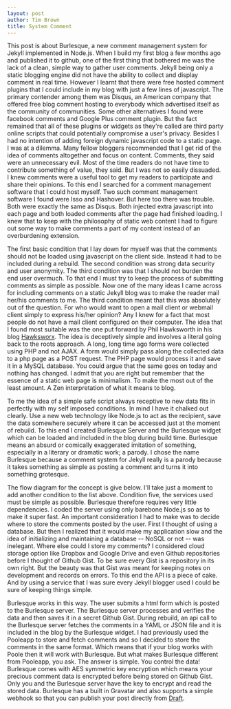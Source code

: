 ```yaml
---
layout: post
author: Tim Brown
title: System Comment
---
```


This post is about Burlesque, a new comment management system for Jekyll implemented in Node.js. When I build my first blog a few months ago and published it to github, one of the first thing that bothered me was the lack of a clean, simple way to gather user comments. Jekyll being only a static blogging engine did not have the ability to collect and display comment in real time. However I learnt that there were free hosted comment plugins that I could include in my blog with just a few lines of javascript. The primary contender among them was Disqus, an American company that offered free blog comment hosting to everybody which advertised itself as the community of communities. Some other alternatives I found were facebook comments and Google Plus comment plugin. But the fact remained that all of these plugins or widgets as they're called are third party online scripts that could potentially compromise a user's privacy. Besides I had no intention of adding foreign dynamic javascript code to a static page. I was at a dilemma. Many fellow bloggers recommended that I get rid of the idea of comments altogether and focus on content. Comments, they said were an unnecessary evil. Most of the time readers do not have time to contribute something of value, they said. But I was not so easily dissuaded. I knew comments were a useful tool to get my readers to participate and share their opinions. To this end I searched for a comment management software that I could host myself. Two such comment management software I found were Isso and Hashover. But here too there was trouble. Both were exactly the same as Disqus. Both injected extra javascript into each page and both loaded comments after the page had finished loading. I knew that to keep with the philosophy of static web content I had to figure out some way to make comments a part of my content instead of an overburdening extension.

The first basic condition that I lay down for myself was that the comments should not be loaded using javascript on the client side. Instead it had to be included during a rebuild. The second condition was strong data security and user anonymity. The third condition was that I should not burden the end user overmuch. To that end I must try to keep the process of submitting comments as simple as possible. Now one of the many ideas I came across for including comments on a static Jekyll blog was to make the reader mail her/his comments to me. The third condition meant that this was absolutely out of the question. For who would want to open a mail client or webmail client simply to express his/her opinion? Any I knew for a fact that most people do not have a mail client configured on their computer. The idea that I found most suitable was the one put forward by  Phil Hawksworth in his blog [Hawksworx](http://hawksworx.com/). The idea is deceptively simple and involves a literal going back to the roots approach. A long, long time ago forms were collected using PHP and not AJAX. A form would simply pass along the collected data to a php page as a POST request. The PHP page would process it and save it in a MySQL database. You could argue that the same goes on today and nothing has changed. I admit that you are right but remember that the essence of a static web page is minimalism. To make the most out of the least amount. A Zen interpretation of what it means to blog. 

To me the idea of a simple safe script always receptive to new data fits in perfectly with my self imposed conditions. In mind I have it chalked out clearly. Use a new web technology like Node.js to act as the recipient, save the data somewhere securely where it can be accessed just at the moment of rebuild. To this end I created Burlesque Server and the Burlesque widget which can be loaded and included in the blog during build time. Burlesque means an absurd or comically exaggerated imitation of something, especially in a literary or dramatic work; a parody. I chose the name Burlesque because a comment system for Jekyll really is a parody because it takes something as simple as posting a comment and turns it into something grotesque.

The flow diagram for the concept is give below. I'll take just a moment to add another condition to the list above. Condition five, the services used  must be simple as possible. Burlesque therefore requires very little dependencies. I coded the server using only barebone Node.js so as to make it super fast. An important consideration I had to make was to decide where to store the comments posted by the user. First I thought of using a database. But then I realized that it would make my application slow and the idea of initializing and maintaining a database -- NoSQL or not -- was inelegant. Where else could I store my comments? I considered cloud storage option like Dropbox and Google Drive and even Github repositories before I thought of Github Gist. To be sure every Gist is a repository in its own right. But the beauty was that Gist was meant for keeping notes on development and records on errors. To this end the API is a piece of cake. And by using a service that I was sure every Jekyll blogger used I could be sure of keeping things simple.

Burlesque works in this way. The user submits a html form which is posted to the Burlesque server. The Burlesque server processes and verifies the data and then saves it in a secret Github Gist. During rebuild, an api call to the Burlesque server fetches the comments in a YAML or JSON file and it is included in the blog by the Burlesque widget. I had previously used the Pooleapp to store and fetch comments and so I decided to store the comments in the same format. Which means that if your blog works with Poole then it will work with Burlesque. But what makes Burlesque different from Pooleapp, you ask. The answer is simple. You control the data! Burlesque comes with AES symmetric key encryption which means your precious comment data is encrypted before being stored on Github Gist. Only you and the Burlesque server have the key to encrypt and read the stored data. Burlesque has a built in Gravatar and also supports a simple webhook so that you can publish your post directly from [Draft](https://draftin.com/).



